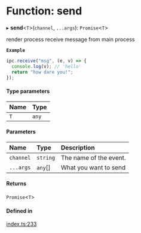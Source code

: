# Function: send

▸ **send**<`T`\>(`channel`, `...args`): `Promise`<`T`\>

render process receive message from main process

**`Example`**

```typescript
ipc.receive("msg", (e, v) => {
  console.log(v); // 'hello'
  return "how dare you!";
});
```

#### Type parameters

| Name | Type |
| :------ | :------ |
| `T` | `any` |

#### Parameters

| Name | Type | Description |
| :------ | :------ | :------ |
| `channel` | `string` | The name of the event. |
| `...args` | `any`[] | What you want to send |

#### Returns

`Promise`<`T`\>

#### Defined in

[index.ts:233](https://github.com/savage181855/npm-electron-ipc/blob/4a7af28/src/index.ts#L233)
